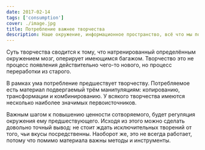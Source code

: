 ```yaml
---
date: 2017-02-14
tags: ['consumption']
cover: ./image.jpg
title: Потребление важнее творчества
description: Наше окружение, информационное пространство, всё что мы потребляем формирует нас из повседневности.
---
```


Суть творчества сводится к тому, что натренированный определённым окружением мозг, оперирует имеющимся багажом. Творчество это не процесс появления действительно чего-то нового, но процесс переработки из старого.

В рамках ума потребление предшествует творчеству. Потребляемое есть материал подвергаемый трём манипуляциям: копированию, трансформации и комбинированию. У всякого творчества имеются несколько наиболее значимых первоисточников.

Важным шагом к повышению ценности сотворяемого, будет регуляция окружения ему предшествующего. Исходя из этого можно сделать довольно точный вывод: не стоит ждать исключительных творений от того, чьи вкусы посредственны. Наоборот же, это не всегда работает, потому что помимо материала важны методы и инструменты.
